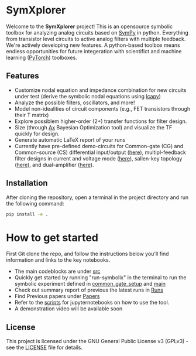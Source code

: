 # SymXplorer

Welcome to the **SymXplorer** project! This is an opensource symbolic toolbox for analyzing analog circuits based on [SymPy](https://www.sympy.org/en/index.html) in python. Everything from transistor level circuits to active analog filters with multiple feedback. We're actively developing new features. A python-based toolbox means endless opportunities for future integeration with scientifict and machine learning ([PyTorch](https://pytorch.org/)) toolboxes.

## Features
- Customize nodal equation and impedance combination for new circuits under test (derive the symbolic nodal equations using [lcapy](https://lcapy.readthedocs.io/en/latest/))
- Analyze the possible filters, oscillators, and more!
- Model non-idealities of circuit components (e.g., FET transistors through their T matrix)
- Explore possiblem higher-order (2+) transfer functions for filter design.
- Size (through [Ax](https://ax.dev/) Bayesian Optimization tool) and visualize the TF quickly for design.
- Generate automatic LaTeX report of your runs
- Currently have pre-defined demo-circuits for Common-gate (CG) and Common-source (CS) differential input/output ([here](src/symcircuit/demo/differential.py)), multipl-feedback filter designs in current and voltage mode ([here](src/symcircuit/demo/multiple_feedback.py)), sallen-key topology ([here](src/symcircuit/demo/sallen_key.py)), and dual-amplifier ([here](src/symcircuit/demo/dual_amplifier.py)).

## Installation
After cloning the repository, open a terminal in the project directory and run the following command:

```bash
pip install -e .
```

# How to get started
First Git clone the repo, and follow the instructions below you'll find information and links to the key notebooks.

- The main codeblocks are under [src](src/macanalog_symbolix/) 
- Quickly get started by running "run-symbolix" in the terminal to run the symbolic experiment defined in [common_gate_setup](src/symcircuit/demo/differential.py) and [main](src/symcircuit/symbolic_solver/main.py)
- Check out summary report of previous the latest runs in [Runs](Runs)
- Find Previous papers under [Papers](docs/Papers)
- Refer to the [scripts](scripts) for jupyternotebooks on how to use the tool.
- A demonstration video will be available soon

## License
This project is licensed under the GNU General Public License v3 (GPLv3) - see the [LICENSE](LICENSE) file for details.
